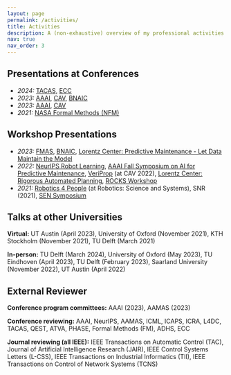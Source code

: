 ```yaml
---
layout: page
permalink: /activities/
title: Activities
description: A (non-exhaustive) overview of my professional activities.
nav: true
nav_order: 3
---
```


Presentations at Conferences
------

- *2024:* [TACAS](https://etaps.org/2024/conferences/tacas/), [ECC](https://ecc24.euca-ecc.org/)
- *2023:* [AAAI](https://aaai-23.aaai.org/), [CAV](https://www.i-cav.org/2023/), [BNAIC](https://bnaic2023.tudelft.nl/)
- *2023:* [AAAI](https://aaai.org/conference/aaai/aaai-22/), [CAV](https://i-cav.org/2022/)
- *2021:* [NASA Formal Methods (NFM)](https://shemesh.larc.nasa.gov/NFM/history.html)

Workshop Presentations
------

- *2023:* [FMAS](https://fmasworkshop.github.io/FMAS2023/), [BNAIC](https://bnaic2023.tudelft.nl/), [Lorentz Center: Predictive Maintenance - Let Data Maintain the Model](https://www.lorentzcenter.nl/site/index.php?pntHandler=WorkshopTemplatePage&pntType=ConPagina&id=1880)
- *2022:* [NeurIPS Robot Learning](http://www.robot-learning.ml/2022/), [AAAI Fall Symposium on AI for Predictive Maintenance](https://autonlab.org/pmx_aaai_fss_2022/), [VeriProp](https://veriprop.github.io/2022/) (at CAV 2022), [Lorentz Center: Rigorous Automated Planning](https://www.lorentzcenter.nl/rigorous-automated-planning-2022.html), [ROCKS Workshop](https://www.modestchecker.net/rocks2022/)
- *2021:* [Robotics 4 People](https://sites.google.com/view/r4p2021/?pli=1) (at Robotics: Science and Systems), SNR (2021), [SEN Symposium](https://www.sen-symposium.nl/)

Talks at other Universities
------
**Virtual:** UT Austin (April 2023), University of Oxford (November 2021), KTH Stockholm (November 2021), TU Delft (March 2021) 

**In-person:** TU Delft (March 2024), University of Oxford (May 2023), TU Eindhoven (April 2023), TU Delft (February 2023), Saarland University (November 2022), UT Austin (April 2022)

External Reviewer
------
**Conference program committees:** AAAI (2023), AAMAS (2023)

**Conference reviewing:** AAAI, NeurIPS, AAMAS, ICML, ICAPS, ICRA, L4DC, TACAS, QEST, ATVA, PHASE, Formal Methods (FM), ADHS, ECC

**Journal reviewing (all IEEE):** IEEE Transactions on Automatic Control (TAC), Journal of Artificial Intelligence Research (JAIR), IEEE Control Systems Letters (L-CSS), IEEE Transactions on Industrial Informatics (TII), IEEE Transactions on Control of Network Systems (TCNS)
